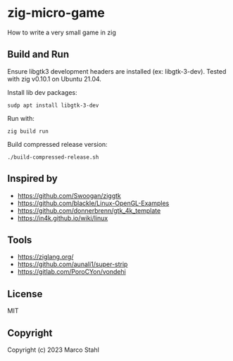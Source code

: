 # zig-micro-game
How to write a very small game in zig


## Build and Run

Ensure libgtk3 development headers are installed (ex: libgtk-3-dev). Tested with zig v0.10.1 on Ubuntu 21.04.

Install lib dev packages:

    sudp apt install libgtk-3-dev

Run with:

    zig build run

Build compressed release version:

    ./build-compressed-release.sh 


## Inspired by

* https://github.com/Swoogan/ziggtk
* https://github.com/blackle/Linux-OpenGL-Examples
* https://github.com/donnerbrenn/gtk_4k_template
* https://in4k.github.io/wiki/linux

## Tools

* https://ziglang.org/
* https://github.com/aunali1/super-strip
* https://gitlab.com/PoroCYon/vondehi



## License

MIT


## Copyright

Copyright (c) 2023 Marco Stahl